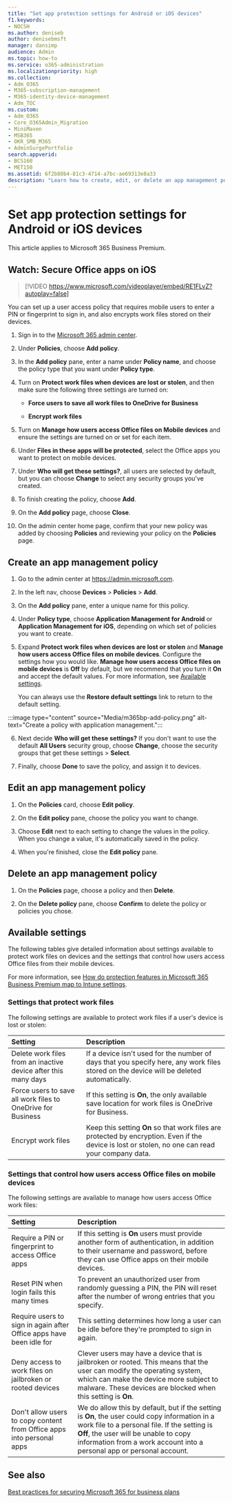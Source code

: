 ```yaml
---
title: "Set app protection settings for Android or iOS devices"
f1.keywords:
- NOCSH
ms.author: deniseb
author: denisebmsft
manager: dansimp
audience: Admin
ms.topic: how-to
ms.service: o365-administration
ms.localizationpriority: high
ms.collection: 
- Adm_O365
- M365-subscription-management 
- M365-identity-device-management
- Adm_TOC
ms.custom:
- Adm_O365
- Core_O365Admin_Migration
- MiniMaven
- MSB365
- OKR_SMB_M365
- AdminSurgePortfolio
search.appverid:
- BCS160
- MET150
ms.assetid: 6f2b80b4-81c3-4714-a7bc-ae69313e8a33
description: "Learn how to create, edit, or delete an app management policy, and protect work files on Android or iOS devices."
---
```


# Set app protection settings for Android or iOS devices

This article applies to Microsoft 365 Business Premium.

## Watch: Secure Office apps on iOS

> [!VIDEO https://www.microsoft.com/videoplayer/embed/RE1FLvZ?autoplay=false]

You can set up a user access policy that requires mobile users to enter a PIN or fingerprint to sign in, and also encrypts work files stored on their devices.

1. Sign in to the <a href="https://go.microsoft.com/fwlink/p/?linkid=2024339" target="_blank">Microsoft 365 admin center</a>.

2. Under **Policies**, choose **Add policy**.

3. In the **Add policy** pane, enter a name under **Policy name**, and choose the policy type that you want under **Policy type**.

4. Turn on **Protect work files when devices are lost or stolen**, and then make sure the following three settings are turned on:
 
    - **Force users to save all work files to OneDrive for Business**
  
    - **Encrypt work files**

5. Turn on **Manage how users access Office files on Mobile devices** and ensure the settings are turned on or set for each item.

6. Under **Files in these apps will be protected**, select the Office apps you want to protect on mobile devices.

7. Under **Who will get these settings?**, all users are selected by default, but you can choose **Change** to select any security groups you've created.

8. To finish creating the policy, choose **Add**.

9. On the **Add policy** page, choose **Close**.

10. On the admin center home page, confirm that your new policy was added by choosing **Policies** and reviewing your policy on the **Policies** page.

## Create an app management policy

1. Go to the admin center at <a href="https://go.microsoft.com/fwlink/p/?linkid=837890" target="_blank">https://admin.microsoft.com</a>.

2. In the left nav, choose **Devices** \> **Policies** \> **Add**.
  
3. On the **Add policy** pane, enter a unique name for this policy.

4. Under **Policy type**, choose **Application Management for Android** or **Application Management for iOS**, depending on which set of policies you want to create.

5. Expand **Protect work files when devices are lost or stolen** and **Manage how users access Office files on mobile devices**. Configure the settings how you would like. **Manage how users access Office files on mobile devices** is **Off** by default, but we recommend that you turn it **On** and accept the default values. For more information, see [Available settings](#available-settings).

    You can always use the **Restore default settings** link to return to the default setting.

:::image type="content" source="Media/m365bp-add-policy.png" alt-text="Create a policy with application management.":::
  
6. Next decide **Who will get these settings?** If you don't want to use the default **All Users** security group, choose **Change**, choose the security groups that get these settings \> **Select**.

7. Finally, choose **Done** to save the policy, and assign it to devices.

## Edit an app management policy

1. On the **Policies** card, choose **Edit policy**.

2. On the **Edit policy** pane, choose the policy you want to change.

3. Choose **Edit** next to each setting to change the values in the policy. When you change a value, it's automatically saved in the policy.

4. When you're finished, close the **Edit policy** pane.

## Delete an app management policy

1. On the **Policies** page, choose a policy and then **Delete**.

2. On the **Delete policy** pane, choose **Confirm** to delete the policy or policies you chose. 

## Available settings

The following tables give detailed information about settings available to protect work files on devices and the settings that control how users access Office files from their mobile devices.
  
 For more information, see [How do protection features in Microsoft 365 Business Premium map to Intune settings](m365bp-map-protection-features-to-intune-settings.md). 
  
### Settings that protect work files

The following settings are available to protect work files if a user's device is lost or stolen:


|Setting  |Description  |
|:-----|:-----|
|Delete work files from an inactive device after this many days  |If a device isn't used for the number of days that you specify here, any work files stored on the device will be deleted automatically.  |
|Force users to save all work files to OneDrive for Business  |If this setting is **On**, the only available save location for work files is OneDrive for Business.  |
|Encrypt work files  |Keep this setting **On** so that work files are protected by encryption. Even if the device is lost or stolen, no one can read your company data.  |

### Settings that control how users access Office files on mobile devices

The following settings are available to manage how users access Office work files:

|Setting  |Description  |
|:-----|:-----|
|Require a PIN or fingerprint to access Office apps  |If this setting is **On** users must provide another form of authentication, in addition to their username and password, before they can use Office apps on their mobile devices.|
|Reset PIN when login fails this many times  |To prevent an unauthorized user from randomly guessing a PIN, the PIN will reset after the number of wrong entries that you specify.  |
|Require users to sign in again after Office apps have been idle for  |This setting determines how long a user can be idle before they're prompted to sign in again.  |
|Deny access to work files on jailbroken or rooted devices  |Clever users may have a device that is jailbroken or rooted. This means that the user can modify the operating system, which can make the device more subject to malware. These devices are blocked when this setting is **On**.  |
|Don't allow users to copy content from Office apps into personal apps  |We do allow this by default, but if the setting is **On**, the user could copy information in a work file to a personal file. If the setting is **Off**, the user will be unable to copy information from a work account into a personal app or personal account.  |

## See also

[Best practices for securing Microsoft 365 for business plans](../admin/security-and-compliance/secure-your-business-data.md)
